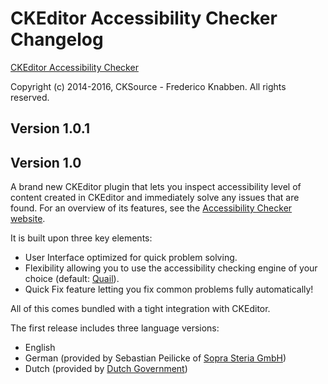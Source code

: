 CKEditor Accessibility Checker Changelog
========================================

[CKEditor Accessibility Checker](https://cksource.com/accessibility-checker/)

Copyright (c) 2014-2016, CKSource - Frederico Knabben. All rights reserved.

## Version 1.0.1



## Version 1.0

A brand new CKEditor plugin that lets you inspect accessibility level of content created in CKEditor and immediately solve any issues that are found. For an overview of its features, see the [Accessibility Checker website](https://cksource.com/accessibility-checker/).

It is built upon three key elements:

* User Interface optimized for quick problem solving.
* Flexibility allowing you to use the accessibility checking engine of your choice (default: [Quail](http://quailjs.org/)).
* Quick Fix feature letting you fix common problems fully automatically!

All of this comes bundled with a tight integration with CKEditor.

The first release includes three language versions:

* English
* German (provided by Sebastian Peilicke of [Sopra Steria GmbH](http://www.soprasteria.de/de))
* Dutch (provided by [Dutch Government](https://www.government.nl/))